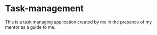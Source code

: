 # Task-management

This is a task managing application created by me in the presence of my mentor as a guide to me.
